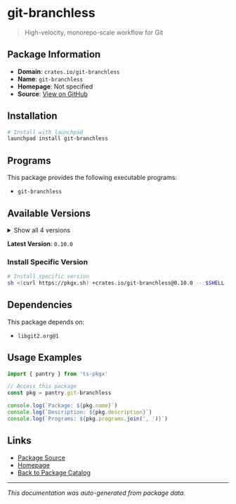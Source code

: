 # git-branchless

> High-velocity, monorepo-scale workflow for Git

## Package Information

- **Domain**: `crates.io/git-branchless`
- **Name**: `git-branchless`
- **Homepage**: Not specified
- **Source**: [View on GitHub](https://github.com/pkgxdev/pantry/tree/main/projects/crates.io/git-branchless/package.yml)

## Installation

```bash
# Install with launchpad
launchpad install git-branchless
```

## Programs

This package provides the following executable programs:

- `git-branchless`

## Available Versions

<details>
<summary>Show all 4 versions</summary>

- `0.10.0`, `0.9.0`, `0.8.0`, `0.7.1`

</details>

**Latest Version**: `0.10.0`

### Install Specific Version

```bash
# Install specific version
sh <(curl https://pkgx.sh) +crates.io/git-branchless@0.10.0 -- $SHELL -i
```

## Dependencies

This package depends on:

- `libgit2.org@1`

## Usage Examples

```typescript
import { pantry } from 'ts-pkgx'

// Access this package
const pkg = pantry.git-branchless

console.log(`Package: ${pkg.name}`)
console.log(`Description: ${pkg.description}`)
console.log(`Programs: ${pkg.programs.join(', ')}`)
```

## Links

- [Package Source](https://github.com/pkgxdev/pantry/tree/main/projects/crates.io/git-branchless/package.yml)
- [Homepage](#)
- [Back to Package Catalog](../package-catalog.md)

---

*This documentation was auto-generated from package data.*
